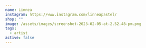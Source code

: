 ```yaml
---
name: Linnea
instagram: https://www.instagram.com/linneapastel/
shop: ""
image: /assets/images/screenshot-2023-02-05-at-2.52.48-pm.png
tags:
  - artist
active: false
---
```


